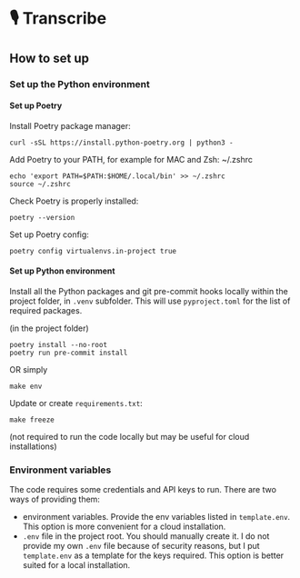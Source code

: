 # 🎙 Transcribe
## How to set up
### Set up the Python environment
#### Set up Poetry
Install Poetry package manager:

```console
curl -sSL https://install.python-poetry.org | python3 -
```

Add Poetry to your PATH, for example for MAC and Zsh: ~/.zshrc
```console
echo 'export PATH=$PATH:$HOME/.local/bin' >> ~/.zshrc
source ~/.zshrc
```

Check Poetry is properly installed:
```console
poetry --version
```
Set up Poetry config:
```console
poetry config virtualenvs.in-project true
```

#### Set up Python environment
Install all the Python packages and git pre-commit hooks locally within the project folder, in `.venv` subfolder. This will use `pyproject.toml` for the list of required packages.

(in the project folder)
```console
poetry install --no-root
poetry run pre-commit install
```
OR simply
```console
make env
```

Update or create `requirements.txt`:
```console
make freeze
```
(not required to run the code locally but may be useful for cloud installations)


### Environment variables
The code requires some credentials and API keys to run. There are two ways of providing them:
- environment variables. Provide the env variables listed in `template.env`. This option is more convenient for a cloud installation.
- `.env` file in the project root. You should manually create it. I do not provide my own `.env` file because of security reasons, but I put `template.env` as a template for the keys required. This option is better suited for a local installation.
